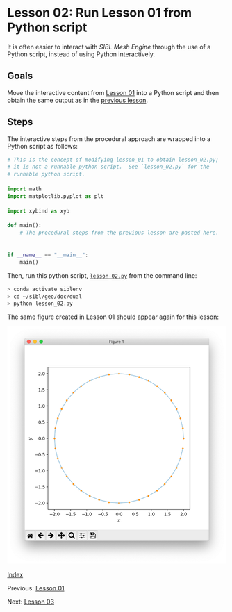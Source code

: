 # Lesson 02: Run Lesson 01 from Python script

It is often easier to interact with *SIBL Mesh Engine* through the use of a 
Python script, instead of using Python interactively.

## Goals

Move the interactive content from [Lesson 01](lesson_01.md) into a Python script and then obtain the same output as in the [previous lesson](lesson_01.md).

## Steps

The interactive steps from the procedural approach are wrapped into a Python script as follows:

```python
# This is the concept of modifying lesson_01 to obtain lesson_02.py;
# it is not a runnable python script.  See `lesson_02.py` for the
# runnable python script.

import math
import matplotlib.pyplot as plt

import xybind as xyb

def main():
    # The procedural steps from the previous lesson are pasted here.


if __name__ == "__main__":
    main()
```

Then, run this python script, [`lesson_02.py`](lesson_02.py) from the command line:

```bash
> conda activate siblenv
> cd ~/sibl/geo/doc/dual
> python lesson_02.py
```

The same figure created in Lesson 01 should appear again for this lesson:

![circle_boundary](fig/circle_boundary.png)

[Index](README.md)

Previous: [Lesson 01](lesson_01.md)

Next: [Lesson 03](lesson_03.md)
